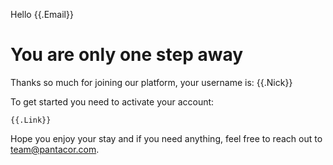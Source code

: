 Hello {{.Email}}

# You are only one step away

Thanks so much for joining our platform, your username is: {{.Nick}}

To get started you need to activate your account:

	{{.Link}}

Hope you enjoy your stay and if you need anything, feel free to reach out to team@pantacor.com.
